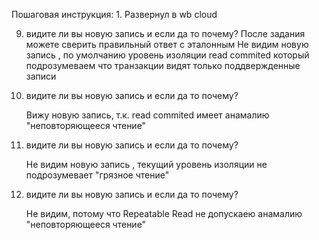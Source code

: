 Пошаговая инструкция:
1. 
    Развернул в wb cloud


9. видите ли вы новую запись и если да то почему? После задания можете сверить
   правильный ответ с эталонным
    Не видим новую запись , по умолчанию уровень изоляции read commited который подрозумеваем что транзакции видят только поддвержденные записи


12. видите ли вы новую запись и если да то почему?

    Вижу новую запись, т.к. read commited имеет анамалию "неповторяющееся чтение"


17. видите ли вы новую запись и если да то почему?

    Не видим новую запись , текущий уровень изоляции не подрозумевает "грязное чтение"


20. видите ли вы новую запись и если да то почему?

    Не видим, потому что Repeatable Read не допускаею анамалию "неповторяющееся чтение"